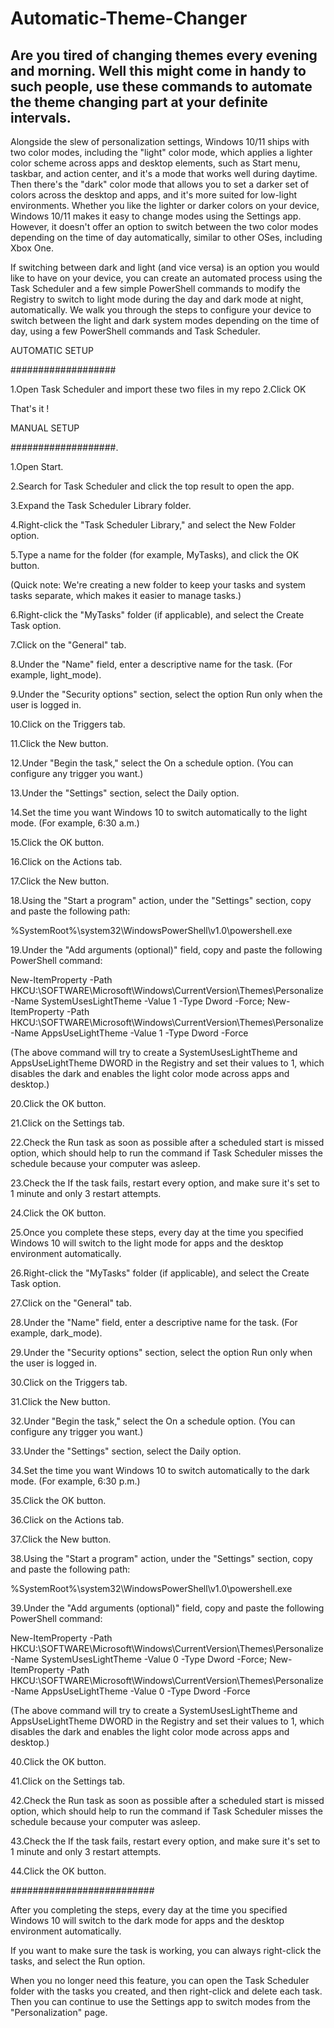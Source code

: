 # Automatic-Theme-Changer
Are you tired of changing themes every evening and morning. Well this might come in handy to such people, use these commands to automate the theme changing part at your definite intervals.
-----
Alongside the slew of personalization settings, Windows 10/11 ships with two color modes, including the "light" color mode, which applies a lighter color scheme across apps and desktop elements, such as Start menu, taskbar, and action center, and it's a mode that works well during daytime. Then there's the "dark" color mode that allows you to set a darker set of colors across the desktop and apps, and it's more suited for low-light environments.
Whether you like the lighter or darker colors on your device, Windows 10/11 makes it easy to change modes using the Settings app. However, it doesn't offer an option to switch between the two color modes depending on the time of day automatically, similar to other OSes, including Xbox One.

If switching between dark and light (and vice versa) is an option you would like to have on your device, you can create an automated process using the Task Scheduler and a few simple PowerShell commands to modify the Registry to switch to light mode during the day and dark mode at night, automatically.
We walk you through the steps to configure your device to switch between the light and dark system modes depending on the time of day, using a few PowerShell commands and Task Scheduler.

AUTOMATIC SETUP

###################

1.Open Task Scheduler and import these two files in my repo 
2.Click OK 

That's it !

MANUAL SETUP

###################.

1.Open Start.

2.Search for Task Scheduler and click the top result to open the app.

3.Expand the Task Scheduler Library folder.

4.Right-click the "Task Scheduler Library," and select the New Folder option.

5.Type a name for the folder (for example, MyTasks), and click the OK button.

(Quick note: We're creating a new folder to keep your tasks and system tasks separate, which makes it easier to manage tasks.)

6.Right-click the "MyTasks" folder (if applicable), and select the Create Task option.

7.Click on the "General" tab.

8.Under the "Name" field, enter a descriptive name for the task. (For example, light_mode).

9.Under the "Security options" section, select the option Run only when the user is logged in.

10.Click on the Triggers tab.

11.Click the New button.

12.Under "Begin the task," select the On a schedule option. (You can configure any trigger you want.)

13.Under the "Settings" section, select the Daily option.

14.Set the time you want Windows 10 to switch automatically to the light mode. (For example, 6:30 a.m.)

15.Click the OK button.

16.Click on the Actions tab.

17.Click the New button.

18.Using the "Start a program" action, under the "Settings" section, copy and paste the following path:

%SystemRoot%\system32\WindowsPowerShell\v1.0\powershell.exe

19.Under the "Add arguments (optional)" field, copy and paste the following PowerShell command:

New-ItemProperty -Path HKCU:\SOFTWARE\Microsoft\Windows\CurrentVersion\Themes\Personalize -Name SystemUsesLightTheme -Value 1 -Type Dword -Force; New-ItemProperty -Path HKCU:\SOFTWARE\Microsoft\Windows\CurrentVersion\Themes\Personalize -Name AppsUseLightTheme -Value 1 -Type Dword -Force

(The above command will try to create a SystemUsesLightTheme and AppsUseLightTheme DWORD in the Registry and set their values to 1, which disables the dark and enables the light color mode across apps and desktop.)

20.Click the OK button.

21.Click on the Settings tab.

22.Check the Run task as soon as possible after a scheduled start is missed option, which should help to run the command if Task Scheduler misses the schedule because your computer was asleep.

23.Check the If the task fails, restart every option, and make sure it's set to 1 minute and only 3 restart attempts.

24.Click the OK button.

25.Once you complete these steps, every day at the time you specified Windows 10 will switch to the light mode for apps and the desktop environment automatically.

26.Right-click the "MyTasks" folder (if applicable), and select the Create Task option.

27.Click on the "General" tab.

28.Under the "Name" field, enter a descriptive name for the task. (For example, dark_mode).

29.Under the "Security options" section, select the option Run only when the user is logged in.

30.Click on the Triggers tab.

31.Click the New button.

32.Under "Begin the task," select the On a schedule option. (You can configure any trigger you want.)

33.Under the "Settings" section, select the Daily option.

34.Set the time you want Windows 10 to switch automatically to the dark mode. (For example, 6:30 p.m.)

35.Click the OK button.

36.Click on the Actions tab.

37.Click the New button.

38.Using the "Start a program" action, under the "Settings" section, copy and paste the following path:

%SystemRoot%\system32\WindowsPowerShell\v1.0\powershell.exe

39.Under the "Add arguments (optional)" field, copy and paste the following PowerShell command:

New-ItemProperty -Path HKCU:\SOFTWARE\Microsoft\Windows\CurrentVersion\Themes\Personalize -Name SystemUsesLightTheme -Value 0 -Type Dword -Force; New-ItemProperty -Path HKCU:\SOFTWARE\Microsoft\Windows\CurrentVersion\Themes\Personalize -Name AppsUseLightTheme -Value 0 -Type Dword -Force

(The above command will try to create a SystemUsesLightTheme and AppsUseLightTheme DWORD in the Registry and set their values to 1, which disables the dark and enables the light color mode across apps and desktop.)

40.Click the OK button.

41.Click on the Settings tab.

42.Check the Run task as soon as possible after a scheduled start is missed option, which should help to run the command if Task Scheduler misses the schedule because your 
computer was asleep.

43.Check the If the task fails, restart every option, and make sure it's set to 1 minute and only 3 restart attempts.

44.Click the OK button.

##########################

After you completing the steps, every day at the time you specified Windows 10 will switch to the dark mode for apps and the desktop environment automatically.

If you want to make sure the task is working, you can always right-click the tasks, and select the Run option.

When you no longer need this feature, you can open the Task Scheduler folder with the tasks you created, and then right-click and delete each task. Then you can continue to use the Settings app to switch modes from the "Personalization" page.
